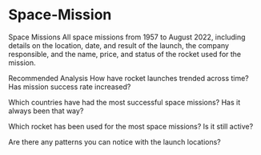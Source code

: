 # Space-Mission

Space Missions
All space missions from 1957 to August 2022, including details on the location, date, and result of the launch, the company responsible, and the name, price, and status of the rocket used for the mission.

Recommended Analysis
How have rocket launches trended across time? Has mission success rate increased?

Which countries have had the most successful space missions? Has it always been that way?

Which rocket has been used for the most space missions? Is it still active?

Are there any patterns you can notice with the launch locations?
